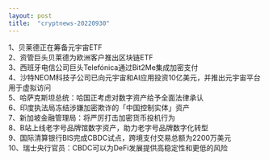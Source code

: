 ```yaml
---
layout: post
title:  "cryptnews-20220930"
---
```

1、贝莱德正在筹备元宇宙ETF  
2、资管巨头贝莱德为欧洲客户推出区块链ETF  
3、西班牙电信公司巨头Telefónica通过Bit2Me集成加密支付  
4、沙特NEOM科技子公司已向元宇宙和AI应用投资10亿美元，并推出元宇宙平台用于虚拟访问  
5、哈萨克斯坦总统：哈国正考虑对数字资产给予全面法律承认  
6、印度执法局冻结涉嫌加密欺诈的「中国控制实体」资产  
7、新加坡金融管理局：将严厉打击加密货币投机行为  
8、B站上线老字号品牌馆数字资产，助力老字号品牌数字化转型  
9、国际清算银行BIS完成CBDC试点，跨境支付交易总额为2200万美元  
10、瑞士央行官员：CBDC可以为DeFi发展提供高稳定性和更低的风险  
